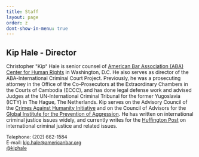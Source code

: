 ```yaml
---
title: Staff
layout: page
order: z
dont-show-in-menu: true
---
```

## Kip Hale - Director

<p style="font-size:95%;line-height:1.2;">Christopher "Kip" Hale is senior counsel of <a href="http://www.americanbar.org/groups/human_rights.html">American Bar Association (ABA) Center for Human Rights</a> in Washington, D.C. He also serves as director of the ABA-International Criminal Court Project. Previously, he was a prosecuting attorney in the Office of the Co-Prosecutors at the Extraordinary Chambers in the Courts of Cambodia (ECCC), and has done legal defense work and advised Judges at the UN-International Criminal Tribunal for the former Yugoslavia (ICTY) in The Hague, The Netherlands. Kip serves on the Advisory Council of the <a href="http://law.wustl.edu/harris/crimesagainsthumanity/">Crimes Against Humanity Initiative</a> and on the Council of Advisors for the <a href="http://crimeofaggression.info/the-campaign/the-global-institute-for-the-prevention-of-aggression/">Global Institute for the Prevention of Aggression</a>.  He has written on international criminal justice issues widely, and currently writes for the <a href="http://www.huffingtonpost.com/kip-hale/">Huffington Post</a> on international criminal justice and related issues.</p>

<p style="font-size:90%;line-height:1.2;">
Telephone: (202) 662-1584<br />
E-mail: <a href="mailto:kip.hale@americanbar.org">kip.hale@americanbar.org</a><br />
<a href="http://twitter.com/kiphale">@kiphale</a>
</p>
